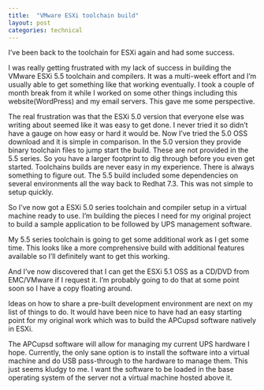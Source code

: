 ```yaml
---
title:  "VMware ESXi toolchain build"
layout: post
categories: technical
---
```


I’ve been back to the toolchain for ESXi again and had some success.

I was really getting frustrated with my lack of success in building the VMware ESXi 5.5 toolchain and compilers. It was a multi-week effort and I’m usually able to get something like that working eventually. I took a couple of month break from it while I worked on some other things including this website(WordPress) and my email servers. This gave me some perspective.

<!-- excerpt-end -->

The real frustration was that the ESXi 5.0 version that everyone else was writing about seemed like it was easy to get done. I never tried it so didn’t have a gauge on how easy or hard it would be. Now I’ve tried the 5.0 OSS download and it is simple in comparison. In the 5.0 version they provide binary toolchain files to jump start the build. These are not provided in the 5.5 series. So you have a larger footprint to dig through before you even get started. Toolchains builds are never easy in my experience. There is always something to figure out. The 5.5 build included some dependencies on several environments all the way back to Redhat 7.3. This was not simple to setup quickly.

So I’ve now got a ESXi 5.0 series toolchain and compiler setup in a virtual machine ready to use. I’m building the pieces I need for my original project to build a sample application to be followed by UPS management software.

My 5.5 series toolchain is going to get some additional work as I get some time. This looks like a more comprehensive build with additional features available so I’ll definitely want to get this working.

And I’ve now discovered that I can get the ESXi 5.1 OSS as a CD/DVD from EMC/VMware if I request it. I’m probably going to do that at some point soon so I have a copy floating around.

Ideas on how to share a pre-built development environment are next on my list of things to do. It would have been nice to have had an easy starting point for my original work which was to build the APCupsd software natively in ESXi.

The APCupsd software will allow for managing my current UPS hardware I hope. Currently, the only sane option is to install the software into a virtual machine and do USB pass-through to the hardware to manage them. This just seems kludgy to me. I want the software to be loaded in the base operating system of the server not a virtual machine hosted above it.
